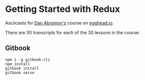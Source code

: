 # Getting Started with Redux

Asciicasts for [Dan Abramov's](https://github.com/gaearon) course on [egghead.io](https://egghead.io/courses/getting-started-with-redux).

There are 30 transcripts for each of the 30 lessons in the course. 

## Gitbook
```
npm i -g gitbook-cli
npm install
gitbook install
gitbook serve
```
